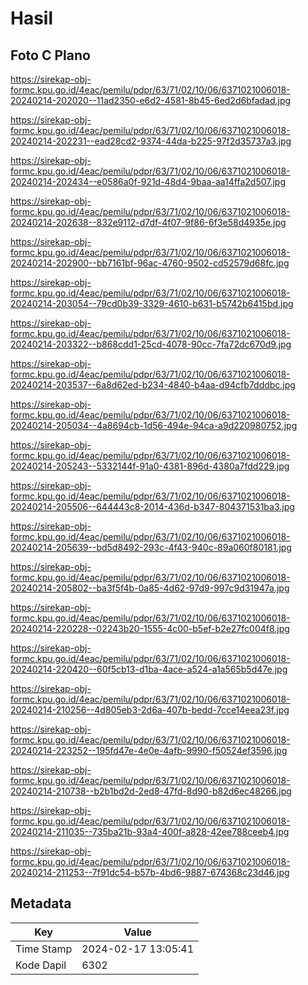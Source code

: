 # Hasil

## Foto C Plano

https://sirekap-obj-formc.kpu.go.id/4eac/pemilu/pdpr/63/71/02/10/06/6371021006018-20240214-202020--11ad2350-e6d2-4581-8b45-6ed2d6bfadad.jpg

https://sirekap-obj-formc.kpu.go.id/4eac/pemilu/pdpr/63/71/02/10/06/6371021006018-20240214-202231--ead28cd2-9374-44da-b225-97f2d35737a3.jpg

https://sirekap-obj-formc.kpu.go.id/4eac/pemilu/pdpr/63/71/02/10/06/6371021006018-20240214-202434--e0586a0f-921d-48d4-9baa-aa14ffa2d507.jpg

https://sirekap-obj-formc.kpu.go.id/4eac/pemilu/pdpr/63/71/02/10/06/6371021006018-20240214-202638--832e9112-d7df-4f07-9f86-6f3e58d4935e.jpg

https://sirekap-obj-formc.kpu.go.id/4eac/pemilu/pdpr/63/71/02/10/06/6371021006018-20240214-202900--bb7161bf-96ac-4760-9502-cd52579d68fc.jpg

https://sirekap-obj-formc.kpu.go.id/4eac/pemilu/pdpr/63/71/02/10/06/6371021006018-20240214-203054--79cd0b39-3329-4610-b631-b5742b6415bd.jpg

https://sirekap-obj-formc.kpu.go.id/4eac/pemilu/pdpr/63/71/02/10/06/6371021006018-20240214-203322--b868cdd1-25cd-4078-90cc-7fa72dc670d9.jpg

https://sirekap-obj-formc.kpu.go.id/4eac/pemilu/pdpr/63/71/02/10/06/6371021006018-20240214-203537--6a8d62ed-b234-4840-b4aa-d94cfb7dddbc.jpg

https://sirekap-obj-formc.kpu.go.id/4eac/pemilu/pdpr/63/71/02/10/06/6371021006018-20240214-205034--4a8694cb-1d56-494e-94ca-a9d220980752.jpg

https://sirekap-obj-formc.kpu.go.id/4eac/pemilu/pdpr/63/71/02/10/06/6371021006018-20240214-205243--5332144f-91a0-4381-896d-4380a7fdd229.jpg

https://sirekap-obj-formc.kpu.go.id/4eac/pemilu/pdpr/63/71/02/10/06/6371021006018-20240214-205506--644443c8-2014-436d-b347-804371531ba3.jpg

https://sirekap-obj-formc.kpu.go.id/4eac/pemilu/pdpr/63/71/02/10/06/6371021006018-20240214-205639--bd5d8492-293c-4f43-940c-89a060f80181.jpg

https://sirekap-obj-formc.kpu.go.id/4eac/pemilu/pdpr/63/71/02/10/06/6371021006018-20240214-205802--ba3f5f4b-0a85-4d62-97d9-997c9d31947a.jpg

https://sirekap-obj-formc.kpu.go.id/4eac/pemilu/pdpr/63/71/02/10/06/6371021006018-20240214-220228--02243b20-1555-4c00-b5ef-b2e27fc004f8.jpg

https://sirekap-obj-formc.kpu.go.id/4eac/pemilu/pdpr/63/71/02/10/06/6371021006018-20240214-220420--60f5cb13-d1ba-4ace-a524-a1a565b5d47e.jpg

https://sirekap-obj-formc.kpu.go.id/4eac/pemilu/pdpr/63/71/02/10/06/6371021006018-20240214-210256--4d805eb3-2d6a-407b-bedd-7cce14eea23f.jpg

https://sirekap-obj-formc.kpu.go.id/4eac/pemilu/pdpr/63/71/02/10/06/6371021006018-20240214-223252--195fd47e-4e0e-4afb-9990-f50524ef3596.jpg

https://sirekap-obj-formc.kpu.go.id/4eac/pemilu/pdpr/63/71/02/10/06/6371021006018-20240214-210738--b2b1bd2d-2ed8-47fd-8d90-b82d6ec48266.jpg

https://sirekap-obj-formc.kpu.go.id/4eac/pemilu/pdpr/63/71/02/10/06/6371021006018-20240214-211035--735ba21b-93a4-400f-a828-42ee788ceeb4.jpg

https://sirekap-obj-formc.kpu.go.id/4eac/pemilu/pdpr/63/71/02/10/06/6371021006018-20240214-211253--7f91dc54-b57b-4bd6-9887-674368c23d46.jpg


## Metadata

| Key        | Value               |
| ---------- | ------------------- |
| Time Stamp | 2024-02-17 13:05:41 |
| Kode Dapil | 6302                |



